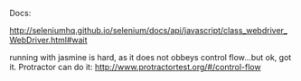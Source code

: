 Docs:

http://seleniumhq.github.io/selenium/docs/api/javascript/class_webdriver_WebDriver.html#wait

running with jasmine is hard, as it does not obbeys control flow...but ok, got it. Protractor can do it: http://www.protractortest.org/#/control-flow
